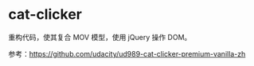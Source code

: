 cat-clicker
===========

重构代码，使其复合 MOV 模型，使用 jQuery 操作 DOM。

参考：https://github.com/udacity/ud989-cat-clicker-premium-vanilla-zh